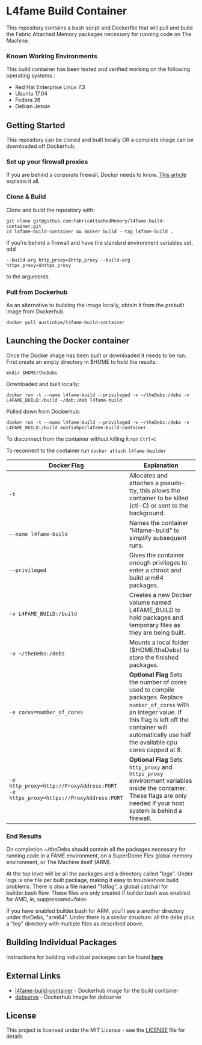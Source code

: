 # L4fame Build Container

This repository contains a bash script and Dockerfile that will pull and build the Fabric Attached Memory packages necessary for running code on The Machine.

### Known Working Environments
This build container has been tested and verified working on the following operating systems :
- Red Hat Enterprise Linux 7.3
- Ubuntu 17.04
- Fedora 26
- Debian Jessie

## Getting Started

This repository can be cloned and built locally OR a complete image can be downloaded off Dockerhub.

### Set up your firewall proxies

If you are behind a corporate firewall, Docker needs to know.
[This article](https://elegantinfrastructure.com/docker/ultimate-guide-to-docker-http-proxy-configuration/)
explains it all.

### Clone & Build

Clone and build the repository with:

```
git clone git@github.com:FabricAttachedMemory/l4fame-build-container.git
cd l4fame-build-container && docker build --tag l4fame-build .
```

If you're behind a firewall and have the standard environment variables set,
add

```
--build-arg http_proxy=$http_proxy --build-arg https_proxy=$https_proxy
```
to the arguments.

### Pull from Dockerhub

As an alternative to building the image locally, obtain it from the prebuilt
image from Dockerhub.

```
docker pull austinhpe/l4fame-build-container
```

## Launching the Docker container

Once the Docker image has been built or downloaded it needs to be run.
First create an empty directory in $HOME to hold the results:

```
mkdir $HOME/theDebs
```

Downloaded and built locally:
```
docker run -t --name l4fame-build --privileged -v ~/theDebs:/debs -v L4FAME_BUILD:/build ~/deb:/deb l4fame-build
```

Pulled down from Dockerhub:
```
docker run -t --name l4fame-build --privileged -v ~/theDebs:/debs -v L4FAME_BUILD:/build austinhpe/l4fame-build-container
```

To disconnect from the container without killing it run `Ctrl+C`

To reconnect to the container run `docker attach l4fame-builder`


| Docker Flag | Explanation |
| ----------- | ----------- |
| `-t` | Allocates and attaches a pseudo-tty, this allows the container to be killed (ctl-C) or sent to the background. |
| `--name l4fame-build` | Names the container "l4fame-build" to simplify subsequent runs. |
| `--privileged` | Gives the container enough privileges to enter a chroot and build arm64 packages. |
| `-v L4FAME_BUILD:/build` | Creates a new Docker volume named L4FAME_BUILD to hold packages and temporary files as they are being built. |
| `-v ~/theDebs:/debs` | Mounts a local folder ($HOME/theDebs) to store the finished packages. |
| `-e cores=number_of_cores` | **Optional Flag** Sets the number of cores used to compile packages. Replace `number_of_cores` with an integer value. If this flag is left off the container will automatically use half the available cpu cores capped at 8. |
| `-e http_proxy=http://ProxyAddress:PORT`<br>`-e https_proxy=https://ProxyAddress:PORT` | **Optional Flag** Sets `http_proxy` and `https_proxy` environment variables inside the container. These flags are only needed if your host system is behind a firewall. |


### End Results


On completion ~/theDebs should contain all the packages necessary for running
code in a FAME environment, on a SuperDome Flex global memory environment,
or The Machine itself (ARM).

At the top level will be all the packages and a directory called "logs".
Under logs is one file per built package, making it easy to troubleshoot 
build problems.  There is also a file named "1stlog", a global catchall
for builder.bash flow.   These files are only created if builder.bash
was enabled for AMD, ie, suppressamd=false.

If you have enabled builder.bash for ARM, you'll see a another directory
under theDebs, "arm64".  Under there is a similar structure: all the debs
plus a "log" directory with multiple files as described above.


## Building Individual Packages

Instructions for building individual packages can be found **[here](BuildRules.md)**

## External Links

* [l4fame-build-container](https://hub.docker.com/r/austinhpe/l4fame-build-container/) - Dockerhub image for the build container
* [debserve](https://hub.docker.com/r/davidpatawaran/debserve/) - Dockerhub image for debserve

## License

This project is licensed under the MIT License - see the [LICENSE](LICENSE) file for details
